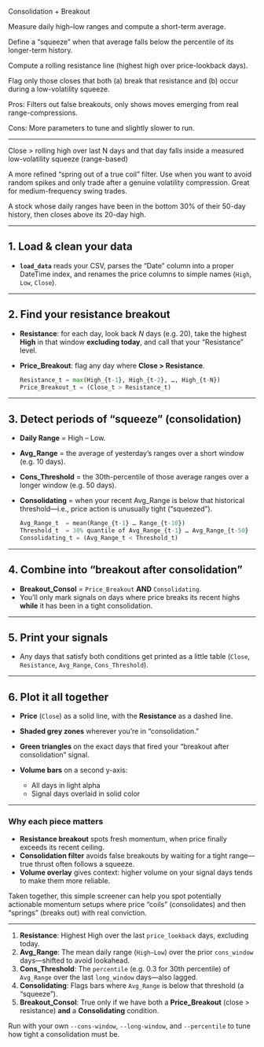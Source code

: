 Consolidation + Breakout

Measure daily high–low ranges and compute a short-term average.

Define a “squeeze” when that average falls below the percentile of its longer-term history.

Compute a rolling resistance line (highest high over price-lookback days).

Flag only those closes that both (a) break that resistance and (b) occur during a low-volatility squeeze.

Pros: Filters out false breakouts, only shows moves emerging from real range-compressions.

Cons: More parameters to tune and slightly slower to run.

---
Close > rolling high over last N days and that day falls inside a measured low-volatility squeeze (range-based)	

A more refined “spring out of a true coil” filter. Use when you want to avoid random spikes and only trade after a genuine volatility compression. Great for medium-frequency swing trades.	

A stock whose daily ranges have been in the bottom 30% of their 50-day history, then closes above its 20-day high.



---

## 1. Load & clean your data

* **`load_data`** reads your CSV, parses the “Date” column into a proper DateTime index, and renames the price columns to simple names (`High`, `Low`, `Close`).

---

## 2. Find your resistance breakout

* **Resistance**: for each day, look back *N* days (e.g. 20), take the highest **High** in that window **excluding today**, and call that your “Resistance” level.
* **Price\_Breakout**: flag any day where **Close > Resistance**.

  ```python
  Resistance_t = max(High_{t-1}, High_{t-2}, …, High_{t-N})
  Price_Breakout_t = (Close_t > Resistance_t)
  ```

---

## 3. Detect periods of “squeeze” (consolidation)

* **Daily Range** = High – Low.
* **Avg\_Range** = the average of yesterday’s ranges over a short window (e.g. 10 days).
* **Cons\_Threshold** = the 30th-percentile of those average ranges over a longer window (e.g. 50 days).
* **Consolidating** = when your recent Avg\_Range is below that historical threshold—i.e., price action is unusually tight (“squeezed”).

  ```python
  Avg_Range_t  = mean(Range_{t-1} … Range_{t-10})
  Threshold_t  = 30% quantile of Avg_Range_{t-1} … Avg_Range_{t-50}
  Consolidating_t = (Avg_Range_t < Threshold_t)
  ```

---

## 4. Combine into “breakout after consolidation”

* **Breakout\_Consol** = `Price_Breakout` **AND** `Consolidating`.
* You’ll only mark signals on days where price breaks its recent highs **while** it has been in a tight consolidation.

---

## 5. Print your signals

* Any days that satisfy both conditions get printed as a little table (`Close`, `Resistance`, `Avg_Range`, `Cons_Threshold`).

---

## 6. Plot it all together

* **Price** (`Close`) as a solid line, with the **Resistance** as a dashed line.
* **Shaded grey zones** wherever you’re in “consolidation.”
* **Green triangles** on the exact days that fired your “breakout after consolidation” signal.
* **Volume bars** on a second y-axis:

  * All days in light alpha
  * Signal days overlaid in solid color

---

### Why each piece matters

* **Resistance breakout** spots fresh momentum, when price finally exceeds its recent ceiling.
* **Consolidation filter** avoids false breakouts by waiting for a tight range—true thrust often follows a squeeze.
* **Volume overlay** gives context: higher volume on your signal days tends to make them more reliable.

Taken together, this simple screener can help you spot potentially actionable momentum setups where price “coils” (consolidates) and then “springs” (breaks out) with real conviction.


---

1. **Resistance**: Highest High over the last `price_lookback` days, excluding today.
2. **Avg\_Range**: The mean daily range (`High–Low`) over the prior `cons_window` days—shifted to avoid lookahead.
3. **Cons\_Threshold**: The `percentile` (e.g. 0.3 for 30th percentile) of `Avg_Range` over the last `long_window` days—also lagged.
4. **Consolidating**: Flags bars where `Avg_Range` is below that threshold (a “squeeze”).
5. **Breakout\_Consol**: True only if we have both a **Price\_Breakout** (close > resistance) **and** a **Consolidating** condition.

Run with your own `--cons-window`, `--long-window`, and `--percentile` to tune how tight a consolidation must be.
